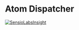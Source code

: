 # Atom Dispatcher
[![SensioLabsInsight](https://insight.sensiolabs.com/projects/efcd2200-2009-4c3a-b007-fe001ead50a6/big.png)](https://insight.sensiolabs.com/projects/efcd2200-2009-4c3a-b007-fe001ead50a6)
